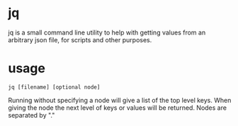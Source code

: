 # jq

jq is a small command line utility to help with getting values from an arbitrary json file, for scripts and other purposes.

# usage
```jq [filename] [optional node]```

Running without specifying a node will give a list of the top level keys. When giving the node the next level of keys or values will be returned. Nodes are separated by "."
